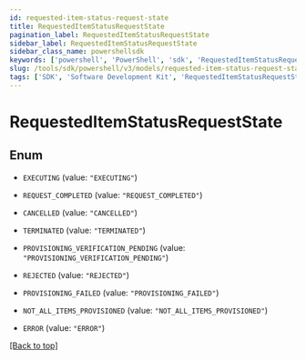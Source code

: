 ```yaml
---
id: requested-item-status-request-state
title: RequestedItemStatusRequestState
pagination_label: RequestedItemStatusRequestState
sidebar_label: RequestedItemStatusRequestState
sidebar_class_name: powershellsdk
keywords: ['powershell', 'PowerShell', 'sdk', 'RequestedItemStatusRequestState', 'RequestedItemStatusRequestState'] 
slug: /tools/sdk/powershell/v3/models/requested-item-status-request-state
tags: ['SDK', 'Software Development Kit', 'RequestedItemStatusRequestState', 'RequestedItemStatusRequestState']
---
```



# RequestedItemStatusRequestState

## Enum


* `EXECUTING` (value: `"EXECUTING"`)

* `REQUEST_COMPLETED` (value: `"REQUEST_COMPLETED"`)

* `CANCELLED` (value: `"CANCELLED"`)

* `TERMINATED` (value: `"TERMINATED"`)

* `PROVISIONING_VERIFICATION_PENDING` (value: `"PROVISIONING_VERIFICATION_PENDING"`)

* `REJECTED` (value: `"REJECTED"`)

* `PROVISIONING_FAILED` (value: `"PROVISIONING_FAILED"`)

* `NOT_ALL_ITEMS_PROVISIONED` (value: `"NOT_ALL_ITEMS_PROVISIONED"`)

* `ERROR` (value: `"ERROR"`)


[[Back to top]](#) 

